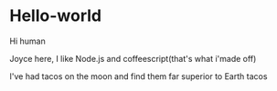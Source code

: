 # Hello-world

Hi human

Joyce here, I like Node.js and coffeescript(that's what i'made off)

I've had tacos on the moon and find them far superior to Earth tacos 
